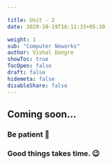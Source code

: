 ```yaml
---

title: Unit - 2 
date: 2020-10-19T16:11:33+05:30

weight: 1
sub: "Computer Neworks"
author: Vishal Dongre
showToc: true
TocOpen: false
draft: false
hidemeta: false
disableShare: false
---
```





## Coming soon...

### Be patient 🙂
### Good things takes time. 😉